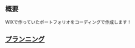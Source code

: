 ## 概要
WIXで作っていたポートフォリオをコーディングで作成します！

## [プランニング](https://github.com/ItoSeiy/Portfolio/blob/main/Docs/Planning.md)
